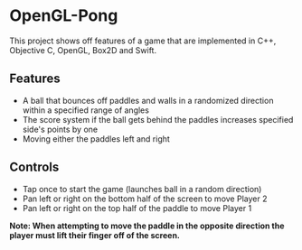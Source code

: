 # OpenGL-Pong

This project shows off features of a game that are implemented in C++, Objective C, OpenGL, Box2D and Swift.

## Features
- A ball that bounces off paddles and walls in a randomized direction within a specified range of angles
- The score system if the ball gets behind the paddles increases specified side's points by one
- Moving either the paddles left and right

## Controls
- Tap once to start the game (launches ball in a random direction)
- Pan left or right on the bottom half of the screen to move Player 2
- Pan left or right on the top half of the paddle to move Player 1

**Note: When attempting to move the paddle in the opposite direction the player must lift their finger off of the screen.**
